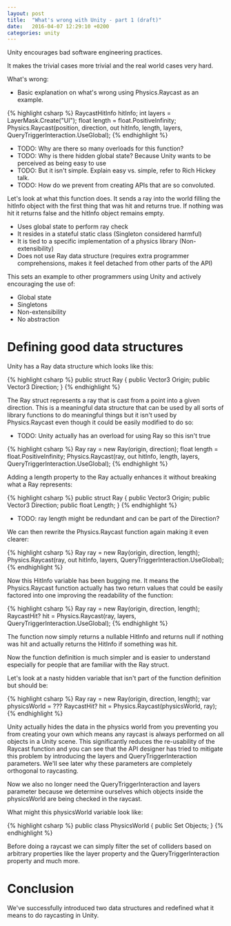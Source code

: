 ```yaml
---
layout: post
title:  "What's wrong with Unity - part 1 (draft)"
date:   2016-04-07 12:29:10 +0200
categories: unity
---
```

Unity encourages bad software engineering practices.

It makes the trivial cases more trivial and the real world cases very hard.

What's wrong:

- Basic explanation on what's wrong using Physics.Raycast as an example.

{% highlight csharp %}
RaycastHitInfo hitInfo;
int layers = LayerMask.Create("UI");
float length = float.PositiveInfinity;
Physics.Raycast(position, direction, out hitInfo, length, layers, QueryTriggerInteraction.UseGlobal);
{% endhighlight %}

- TODO: Why are there so many overloads for this function?
- TODO: Why is there hidden global state? Because Unity wants to be perceived as being easy to use
- TODO: But it isn't simple. Explain easy vs. simple, refer to Rich Hickey talk.
- TODO: How do we prevent from creating APIs that are so convoluted.

Let's look at what this function does. It sends a ray into the world filling the hitInfo
object with the first thing that was hit and returns true. If nothing was hit it returns
false and the hitInfo object remains empty.

- Uses global state to perform ray check
- It resides in a stateful static class (Singleton considered harmful)
- It is tied to a specific implementation of a physics library (Non-extensibility)
- Does not use Ray data structure (requires extra programmer comprehensions,
    makes it feel detached from other parts of the API)

This sets an example to other programmers using Unity and actively encouraging the use of:

- Global state
- Singletons
- Non-extensibility
- No abstraction

# Defining good data structures

Unity has a Ray data structure which looks like this:

{% highlight csharp %}
public struct Ray {
    public Vector3 Origin;
    public Vector3 Direction;
}
{% endhighlight %}

The Ray struct represents a ray that is cast from a point into a given direction.
This is a meaningful data structure that can be used by all sorts of library functions
to do meaningful things but it isn't used by Physics.Raycast even though it could be easily modified
to do so:

- TODO: Unity actually has an overload for using Ray so this isn't true

{% highlight csharp %}
Ray ray = new Ray(origin, direction);
float length = float.PositiveInfinity;
Physics.Raycast(ray, out hitInfo, length, layers, QueryTriggerInteraction.UseGlobal);
{% endhighlight %}

Adding a length property to the Ray actually enhances it
without breaking what a Ray represents:

{% highlight csharp %}
public struct Ray {
    public Vector3 Origin;
    public Vector3 Direction;
    public float Length;
}
{% endhighlight %}

- TODO: ray length might be redundant and can be part of the Direction?

We can then rewrite the Physics.Raycast function again making it even clearer:

{% highlight csharp %}
Ray ray = new Ray(origin, direction, length);
Physics.Raycast(ray, out hitInfo, layers, QueryTriggerInteraction.UseGlobal);
{% endhighlight %}

Now this HitInfo variable has been bugging me. It means the Physics.Raycast function
actually has two return values that could be easily factored into one improving the
readability of the function:

{% highlight csharp %}
Ray ray = new Ray(origin, direction, length);
RaycastHit? hit = Physics.Raycast(ray, layers, QueryTriggerInteraction.UseGlobal);
{% endhighlight %}

The function now simply returns a nullable HitInfo and returns null if nothing was hit and
actually returns the HitInfo if something was hit.

Now the function definition is much simpler and is easier to understand especially
for people that are familiar with the Ray struct.

Let's look at a nasty hidden variable that isn't part of the function definition
but should be:

{% highlight csharp %}
Ray ray = new Ray(origin, direction, length);
var physicsWorld = ???
RaycastHit? hit = Physics.Raycast(physicsWorld, ray);
{% endhighlight %}

Unity actually hides the data in the physics world from you preventing you
from creating your own which means any raycast is always performed on all
objects in a Unity scene. This significantly reduces the re-usability of the
Raycast function and you can see that the API designer has tried to mitigate this
problem by introducing the layers and QueryTriggerInteraction parameters. We'll see
later why these parameters are completely orthogonal to raycasting.

Now we also no longer need the QueryTriggerInteraction and layers parameter because we determine
ourselves which objects inside the physicsWorld are being checked in the raycast.

What might this physicsWorld variable look like:

{% highlight csharp %}
public class PhysicsWorld {
    public Set<Collider> Objects;
}
{% endhighlight %}

Before doing a raycast we can simply filter the set of colliders based on arbitrary properties
like the layer property and the QueryTriggerInteraction property and much more.

# Conclusion

We've successfully introduced two data structures and redefined what it means to
do raycasting in Unity.
